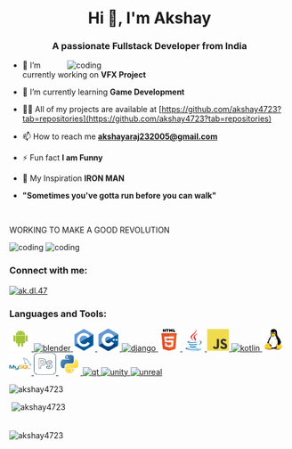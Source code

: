 <h1 align="center">Hi 👋, I'm Akshay</h1>
<h3 align="center">A passionate Fullstack Developer from India</h3>

<img align = "right" alt = "coding" width = "400" src = "https://cdn.dribbble.com/users/2851002/screenshots/7010015/hipster.gif">

- 🔭 I’m currently working on **VFX Project**

- 🌱 I’m currently learning **Game Development**

- 👨‍💻 All of my projects are available at [https://github.com/akshay4723?tab=repositories](https://github.com/akshay4723?tab=repositories)

- 📫 How to reach me **akshayaraj232005@gmail.com**

- ⚡ Fun fact **I am Funny**

- 💫 My Inspiration **IRON MAN**

- **"Sometimes you've gotta run before you can walk"**

<br>
<p style="fontstyle:bold;">WORKING TO MAKE A GOOD REVOLUTION</p>
<img align = "centre" alt = "coding" width = "400" src = "https://miro.medium.com/v2/resize:fit:996/1*xNQKHj5vR7w9AcY_bDKYYw.gif">

<img align = "centre" alt = "coding" width = "400" src = "https://i.pinimg.com/originals/78/63/36/7863362124aee1020dd1784a9f95a4ae.gif">


<h3 align="left">Connect with me:</h3>
<p align="left">
<a href="https://instagram.com/ak.dl.47" target="blank"><img align="center" src="https://raw.githubusercontent.com/rahuldkjain/github-profile-readme-generator/master/src/images/icons/Social/instagram.svg" alt="ak.dl.47" height="30" width="70" /></a>
</p>

<h3 align="left">Languages and Tools:</h3>
<p align="left"> <a href="https://developer.android.com" target="_blank" rel="noreferrer"> <img src="https://raw.githubusercontent.com/devicons/devicon/master/icons/android/android-original-wordmark.svg" alt="android" width="40" height="40"/> </a> <a href="https://www.blender.org/" target="_blank" rel="noreferrer"> <img src="https://download.blender.org/branding/community/blender_community_badge_white.svg" alt="blender" width="40" height="40"/> </a> <a href="https://www.cprogramming.com/" target="_blank" rel="noreferrer"> <img src="https://raw.githubusercontent.com/devicons/devicon/master/icons/c/c-original.svg" alt="c" width="40" height="40"/> </a> <a href="https://www.w3schools.com/cpp/" target="_blank" rel="noreferrer"> <img src="https://raw.githubusercontent.com/devicons/devicon/master/icons/cplusplus/cplusplus-original.svg" alt="cplusplus" width="40" height="40"/> </a> <a href="https://www.djangoproject.com/" target="_blank" rel="noreferrer"> <img src="https://cdn.worldvectorlogo.com/logos/django.svg" alt="django" width="40" height="40"/> </a> <a href="https://www.w3.org/html/" target="_blank" rel="noreferrer"> <img src="https://raw.githubusercontent.com/devicons/devicon/master/icons/html5/html5-original-wordmark.svg" alt="html5" width="40" height="40"/> </a> <a href="https://www.java.com" target="_blank" rel="noreferrer"> <img src="https://raw.githubusercontent.com/devicons/devicon/master/icons/java/java-original.svg" alt="java" width="40" height="40"/> </a> <a href="https://developer.mozilla.org/en-US/docs/Web/JavaScript" target="_blank" rel="noreferrer"> <img src="https://raw.githubusercontent.com/devicons/devicon/master/icons/javascript/javascript-original.svg" alt="javascript" width="40" height="40"/> </a> <a href="https://kotlinlang.org" target="_blank" rel="noreferrer"> <img src="https://www.vectorlogo.zone/logos/kotlinlang/kotlinlang-icon.svg" alt="kotlin" width="40" height="40"/> </a> <a href="https://www.linux.org/" target="_blank" rel="noreferrer"> <img src="https://raw.githubusercontent.com/devicons/devicon/master/icons/linux/linux-original.svg" alt="linux" width="40" height="40"/> </a> <a href="https://www.mysql.com/" target="_blank" rel="noreferrer"> <img src="https://raw.githubusercontent.com/devicons/devicon/master/icons/mysql/mysql-original-wordmark.svg" alt="mysql" width="40" height="40"/> </a> <a href="https://www.photoshop.com/en" target="_blank" rel="noreferrer"> <img src="https://raw.githubusercontent.com/devicons/devicon/master/icons/photoshop/photoshop-line.svg" alt="photoshop" width="40" height="40"/> </a> <a href="https://www.python.org" target="_blank" rel="noreferrer"> <img src="https://raw.githubusercontent.com/devicons/devicon/master/icons/python/python-original.svg" alt="python" width="40" height="40"/> </a> <a href="https://www.qt.io/" target="_blank" rel="noreferrer"> <img src="https://upload.wikimedia.org/wikipedia/commons/0/0b/Qt_logo_2016.svg" alt="qt" width="40" height="40"/> </a> <a href="https://unity.com/" target="_blank" rel="noreferrer"> <img src="https://www.vectorlogo.zone/logos/unity3d/unity3d-icon.svg" alt="unity" width="40" height="40"/> </a> <a href="https://unrealengine.com/" target="_blank" rel="noreferrer"> <img src="https://raw.githubusercontent.com/kenangundogan/fontisto/036b7eca71aab1bef8e6a0518f7329f13ed62f6b/icons/svg/brand/unreal-engine.svg" alt="unreal" width="40" height="40"/> </a> </p>

<p><img align="conter" src="https://github-readme-stats.vercel.app/api/top-langs?username=akshay4723&show_icons=true&locale=en&layout=compact" alt="akshay4723" /></p>

<p>&nbsp;<img align="center" src="https://github-readme-stats.vercel.app/api?username=akshay4723&show_icons=true&locale=en" alt="akshay4723" /></p>

<p>
  <img align="centre" src="https://github-readme-streak-stats.herokuapp.com/?user=akshay4723&" alt="akshay4723" style="margin-top: 20px;" />
</p>

